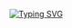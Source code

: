 [![Typing SVG](https://readme-typing-svg.demolab.com/?lines=Hi,+Im+like+a+Graphics+Programming)](https://git.io/typing-svg)
